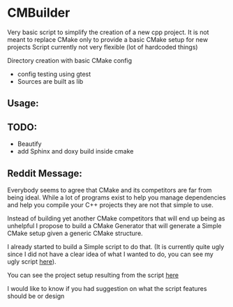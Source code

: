 CMBuilder
=========

Very basic script to simplify the creation of a new cpp project.
It is not meant to replace CMake only to provide a basic CMake setup for new projects
Script currently not very flexible (lot of hardcoded things)

Directory creation with basic CMake config
* config testing using gtest
* Sources are built as lib


Usage:
------



TODO:
-----

* Beautify
* add Sphinx and doxy build inside cmake


Reddit Message:
---------------

Everybody seems to agree that CMake and its competitors are far from being ideal.
While a lot of programs exist to help you manage dependencies and help you compile
your C++ projects they are not that simple to use.

Instead of building yet another CMake competitors that will end up being as unhelpful
I propose to build a CMake Generator that will generate a Simple CMake setup given a generic
CMake structure.

I already started to build a Simple script to do that. (It is currently quite ugly since I did not have
a clear idea of what I wanted to do, you can see my ugly script [here][1]).

You can see the project setup resulting from the script [here][2]

I would like to know if you had suggestion on what the script features should be or design


[1]: link
[2]: project_setup